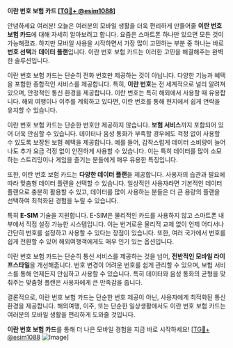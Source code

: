 **이란 번호 보험 카드 [[TG💪+ @esim1088](https://t.me/s/esim1088)]**

안녕하세요 여러분! 오늘은 여러분의 모바일 생활을 더욱 편리하게 만들어줄 **이란 번호 보험 카드**에 대해 자세히 알아보려고 합니다. 요즘은 스마트폰 하나만 있으면 모든 것이 가능해졌죠. 하지만 모바일 사용을 시작하면서 가장 많이 고민하는 부분 중 하나는 바로 **번호 선택**과 **데이터 플랜**입니다. 이란 번호 보험 카드는 이러한 고민을 해결해주는 완벽한 솔루션입니다.

이란 번호 보험 카드는 단순히 전화 번호만 제공하는 것이 아닙니다. 다양한 기능과 혜택을 포함한 종합적인 서비스를 제공합니다. 특히, **이란 번호**는 전 세계적으로 널리 알려져 있으며, 안정적인 통신 환경을 제공합니다. 이란 번호는 특히 해외에서 사용할 때 유용합니다. 해외 여행이나 이주를 계획하고 있다면, 이란 번호를 통해 현지에서 쉽게 연락을 유지할 수 있습니다.

이란 번호 보험 카드는 단순한 번호만 제공하지 않습니다. **보험 서비스**까지 포함되어 있어 더욱 안심할 수 있습니다. 데이터나 음성 통화가 부족할 경우에도 걱정 없이 사용할 수 있도록 보장된 보험 혜택을 제공합니다. 예를 들어, 갑작스럽게 데이터 소비량이 늘어나도 추가 요금 걱정 없이 안전하게 사용할 수 있습니다. 이는 특히 데이터를 많이 소모하는 스트리밍이나 게임을 즐기는 분들에게 매우 유용한 특징입니다.

또한, 이란 번호 보험 카드는 **다양한 데이터 플랜**을 제공합니다. 사용자의 습관과 필요에 따라 맞춤형 데이터 플랜을 선택할 수 있습니다. 일상적인 사용자라면 기본적인 데이터 플랜으로 충분히 활용할 수 있고, 데이터를 많이 사용하는 분들은 더 큰 용량의 플랜을 선택하여 최적화된 경험을 누릴 수 있습니다.

특히 **E-SIM** 기술을 지원합니다. E-SIM은 물리적인 카드를 사용하지 않고 스마트폰 내부에서 직접 설정 가능한 시스템입니다. 이는 번거로운 물리적 교체 없이 언제 어디서나 간단히 번호를 설정하고 사용할 수 있다는 장점이 있습니다. 또한, 여러 국가에서 번호를 쉽게 전환할 수 있어 해외여행객에게도 매우 인기 있는 옵션입니다.

이란 번호 보험 카드는 단순히 통신 서비스를 제공하는 것을 넘어, **전반적인 모바일 라이프스타일**을 개선해줍니다. 번호 변경이 어려운 번호를 쉽게 관리할 수 있으며, 보험 서비스를 통해 언제든지 안심하고 사용할 수 있습니다. 특히 데이터와 음성 통화의 균형을 맞춰주는 맞춤형 플랜은 사용자에게 큰 만족감을 줍니다.

결론적으로, 이란 번호 보험 카드는 단순한 번호 제공이 아닌, 사용자에게 최적화된 통신 환경을 제공합니다. 해외여행, 이주, 또는 단순한 일상생활에서도 이란 번호 보험 카드는 여러분의 모바일 생활을 편리하게 도와줄 것입니다.

**이란 번호 보험 카드**를 통해 더 나은 모바일 경험을 지금 바로 시작하세요! [[TG💪+ @esim1088](https://t.me/s/esim1088) ![Image](https://i.postimg.cc/Y0z9fWf4/image.png)]